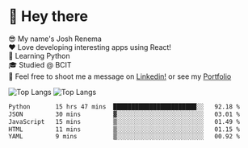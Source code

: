 <h1>👋 Hey there</h1>

😎 My name's Josh Renema
<br/>
❤️ Love developing interesting apps using React!
<br/>
🐍 Learning Python
<br/>
🎓 Studied @ BCIT
<br/>
💬 Feel free to shoot me a message on <a href="https://www.linkedin.com/in/josh-renema/">Linkedin!</a> or see my <a href="https://josren.ca">Portfolio</a>

![Top Langs](https://github-readme-stats.vercel.app/api/top-langs/?username=jos-ren&hide_progress=true)
![Top Langs](https://github-readme-stats.vercel.app/api/top-langs/?username=jos-ren&layout=compact)


<!--START_SECTION:waka-->

```txt
Python       15 hrs 47 mins  ███████████████████████░░   92.18 %
JSON         30 mins         ▓░░░░░░░░░░░░░░░░░░░░░░░░   03.01 %
JavaScript   15 mins         ▒░░░░░░░░░░░░░░░░░░░░░░░░   01.49 %
HTML         11 mins         ▒░░░░░░░░░░░░░░░░░░░░░░░░   01.15 %
YAML         9 mins          ▒░░░░░░░░░░░░░░░░░░░░░░░░   00.92 %
```

<!--END_SECTION:waka-->
